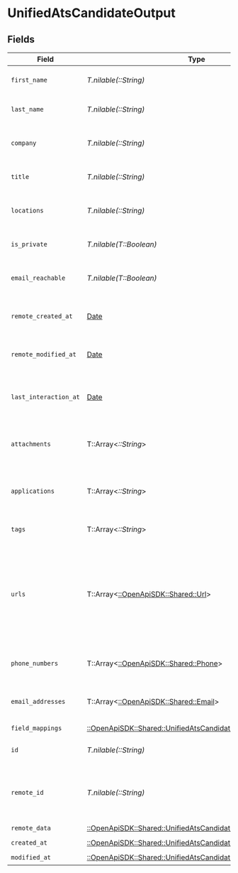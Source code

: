 # UnifiedAtsCandidateOutput


## Fields

| Field                                                                                                                         | Type                                                                                                                          | Required                                                                                                                      | Description                                                                                                                   |
| ----------------------------------------------------------------------------------------------------------------------------- | ----------------------------------------------------------------------------------------------------------------------------- | ----------------------------------------------------------------------------------------------------------------------------- | ----------------------------------------------------------------------------------------------------------------------------- |
| `first_name`                                                                                                                  | *T.nilable(::String)*                                                                                                         | :heavy_minus_sign:                                                                                                            | The first name of the candidate                                                                                               |
| `last_name`                                                                                                                   | *T.nilable(::String)*                                                                                                         | :heavy_minus_sign:                                                                                                            | The last name of the candidate                                                                                                |
| `company`                                                                                                                     | *T.nilable(::String)*                                                                                                         | :heavy_minus_sign:                                                                                                            | The company of the candidate                                                                                                  |
| `title`                                                                                                                       | *T.nilable(::String)*                                                                                                         | :heavy_minus_sign:                                                                                                            | The title of the candidate                                                                                                    |
| `locations`                                                                                                                   | *T.nilable(::String)*                                                                                                         | :heavy_minus_sign:                                                                                                            | The locations of the candidate                                                                                                |
| `is_private`                                                                                                                  | *T.nilable(T::Boolean)*                                                                                                       | :heavy_minus_sign:                                                                                                            | Whether the candidate is private                                                                                              |
| `email_reachable`                                                                                                             | *T.nilable(T::Boolean)*                                                                                                       | :heavy_minus_sign:                                                                                                            | Whether the candidate is reachable by email                                                                                   |
| `remote_created_at`                                                                                                           | [Date](https://ruby-doc.org/stdlib-2.6.1/libdoc/date/rdoc/Date.html)                                                          | :heavy_minus_sign:                                                                                                            | The remote creation date of the candidate                                                                                     |
| `remote_modified_at`                                                                                                          | [Date](https://ruby-doc.org/stdlib-2.6.1/libdoc/date/rdoc/Date.html)                                                          | :heavy_minus_sign:                                                                                                            | The remote modification date of the candidate                                                                                 |
| `last_interaction_at`                                                                                                         | [Date](https://ruby-doc.org/stdlib-2.6.1/libdoc/date/rdoc/Date.html)                                                          | :heavy_minus_sign:                                                                                                            | The last interaction date with the candidate                                                                                  |
| `attachments`                                                                                                                 | T::Array<*::String*>                                                                                                          | :heavy_minus_sign:                                                                                                            | The attachments UUIDs of the candidate                                                                                        |
| `applications`                                                                                                                | T::Array<*::String*>                                                                                                          | :heavy_minus_sign:                                                                                                            | The applications UUIDs of the candidate                                                                                       |
| `tags`                                                                                                                        | T::Array<*::String*>                                                                                                          | :heavy_minus_sign:                                                                                                            | The tags of the candidate                                                                                                     |
| `urls`                                                                                                                        | T::Array<[::OpenApiSDK::Shared::Url](../../models/shared/url.md)>                                                             | :heavy_minus_sign:                                                                                                            | The urls of the candidate, possible values for Url type are WEBSITE, BLOG, LINKEDIN, GITHUB, or OTHER                         |
| `phone_numbers`                                                                                                               | T::Array<[::OpenApiSDK::Shared::Phone](../../models/shared/phone.md)>                                                         | :heavy_minus_sign:                                                                                                            | The phone numbers of the candidate                                                                                            |
| `email_addresses`                                                                                                             | T::Array<[::OpenApiSDK::Shared::Email](../../models/shared/email.md)>                                                         | :heavy_minus_sign:                                                                                                            | The email addresses of the candidate                                                                                          |
| `field_mappings`                                                                                                              | [::OpenApiSDK::Shared::UnifiedAtsCandidateOutputFieldMappings](../../models/shared/unifiedatscandidateoutputfieldmappings.md) | :heavy_check_mark:                                                                                                            | N/A                                                                                                                           |
| `id`                                                                                                                          | *T.nilable(::String)*                                                                                                         | :heavy_minus_sign:                                                                                                            | The UUID of the candidate                                                                                                     |
| `remote_id`                                                                                                                   | *T.nilable(::String)*                                                                                                         | :heavy_minus_sign:                                                                                                            | The id of the candidate in the context of the 3rd Party                                                                       |
| `remote_data`                                                                                                                 | [::OpenApiSDK::Shared::UnifiedAtsCandidateOutputRemoteData](../../models/shared/unifiedatscandidateoutputremotedata.md)       | :heavy_check_mark:                                                                                                            | N/A                                                                                                                           |
| `created_at`                                                                                                                  | [::OpenApiSDK::Shared::UnifiedAtsCandidateOutputCreatedAt](../../models/shared/unifiedatscandidateoutputcreatedat.md)         | :heavy_check_mark:                                                                                                            | N/A                                                                                                                           |
| `modified_at`                                                                                                                 | [::OpenApiSDK::Shared::UnifiedAtsCandidateOutputModifiedAt](../../models/shared/unifiedatscandidateoutputmodifiedat.md)       | :heavy_check_mark:                                                                                                            | N/A                                                                                                                           |